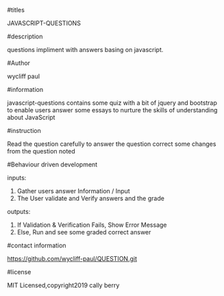 #titles





JAVASCRIPT-QUESTIONS




#description





questions impliment with answers basing on javascript.



#Author




wycliff paul





#information





javascript-questions contains some quiz with a bit of jquery and bootstrap to enable users answer some essays to nurture the skills of understanding about JavaScript






#instruction






Read the question carefully to answer the question
correct some changes from the question noted





#Behaviour driven development




inputs:

1. Gather users answer Information / Input
2. The User validate and Verify answers and the grade



outputs:

1. If Validation & Verification Fails, Show Error Message
2. Else, Run and see some graded correct answer






#contact information






https://github.com/wycliff-paul/QUESTION.git





#license





MIT Licensed,copyright2019 cally berry
